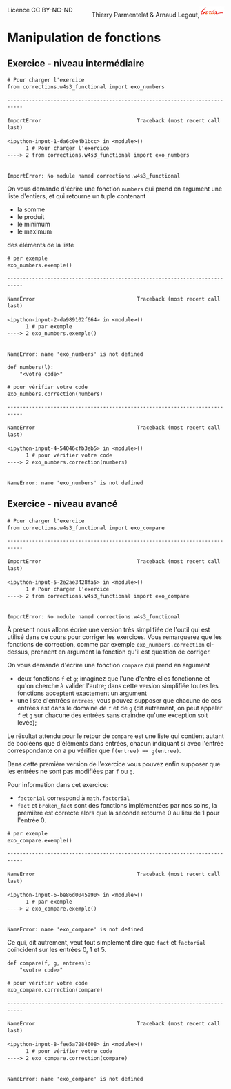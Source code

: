 
<span style="float:left;">Licence CC BY-NC-ND</span><span style="float:right;">Thierry Parmentelat &amp; Arnaud Legout,<img src="../../media/inria-25.png" style="display:inline"></span><br/>

# Manipulation de fonctions

## Exercice - niveau intermédiaire


```
# Pour charger l'exercice
from corrections.w4s3_functional import exo_numbers
```


    ---------------------------------------------------------------------------

    ImportError                               Traceback (most recent call last)

    <ipython-input-1-da6c0e4b1bcc> in <module>()
          1 # Pour charger l'exercice
    ----> 2 from corrections.w4s3_functional import exo_numbers


    ImportError: No module named corrections.w4s3_functional


On vous demande d'écrire une fonction `numbers` qui prend en argument une liste d'entiers, et qui retourne un tuple contenant
 * la somme
 * le produit
 * le minimum
 * le maximum

des éléments de la liste


```
# par exemple
exo_numbers.exemple()
```


    ---------------------------------------------------------------------------

    NameError                                 Traceback (most recent call last)

    <ipython-input-2-da989102f664> in <module>()
          1 # par exemple
    ----> 2 exo_numbers.exemple()


    NameError: name 'exo_numbers' is not defined



```
def numbers(l):
    "<votre_code>"
```


```
# pour vérifier votre code
exo_numbers.correction(numbers)
```


    ---------------------------------------------------------------------------

    NameError                                 Traceback (most recent call last)

    <ipython-input-4-54046cfb3eb5> in <module>()
          1 # pour vérifier votre code
    ----> 2 exo_numbers.correction(numbers)


    NameError: name 'exo_numbers' is not defined


## Exercice - niveau avancé


```
# Pour charger l'exercice
from corrections.w4s3_functional import exo_compare
```


    ---------------------------------------------------------------------------

    ImportError                               Traceback (most recent call last)

    <ipython-input-5-2e2ae3428fa5> in <module>()
          1 # Pour charger l'exercice
    ----> 2 from corrections.w4s3_functional import exo_compare


    ImportError: No module named corrections.w4s3_functional


À présent nous allons écrire une version très simplifiée de l'outil qui est utilisé dans ce cours pour corriger les exercices. Vous remarquerez que les fonctions de correction, comme par exemple `exo_numbers.correction` ci-dessus, prennent en argument la fonction qu'il est question de corriger.

On vous demande d'écrire une fonction `compare` qui prend en argument
 * deux fonctions `f` et `g`; imaginez que l'une d'entre elles fonctionne et qu'on cherche à valider l'autre; dans cette version simplifiée toutes les fonctions acceptent exactement un argument
 * une liste d'entrées `entrees`; vous pouvez supposer que chacune de ces entrées est dans le domaine de `f` et de `g` (dit autrement, on peut appeler `f` et `g` sur chacune des entrées sans craindre qu'une exception soit levée);

Le résultat attendu pour le retour de `compare` est une liste qui contient autant de booléens que d'éléments dans entrées, chacun indiquant si avec l'entrée correspondante on a pu vérifier que `f(entree) == g(entree)`.

Dans cette première version de l'exercice vous pouvez enfin supposer que les entrées ne sont pas modifiées par `f` ou `g`.

Pour information dans cet exercice:
 * `factorial` correspond à `math.factorial`
 * `fact` et `broken_fact` sont des fonctions implémentées par nos soins, la première est correcte alors que la seconde retourne 0 au lieu de 1 pour l'entrée 0.


```
# par exemple
exo_compare.exemple()
```


    ---------------------------------------------------------------------------

    NameError                                 Traceback (most recent call last)

    <ipython-input-6-be86d0045a90> in <module>()
          1 # par exemple
    ----> 2 exo_compare.exemple()


    NameError: name 'exo_compare' is not defined


Ce qui, dit autrement, veut tout simplement dire que `fact` et `factorial` coïncident sur les entrées 0, 1 et 5.


```
def compare(f, g, entrees):
    "<votre code>"
```


```
# pour vérifier votre code
exo_compare.correction(compare)
```


    ---------------------------------------------------------------------------

    NameError                                 Traceback (most recent call last)

    <ipython-input-8-fee5a7284608> in <module>()
          1 # pour vérifier votre code
    ----> 2 exo_compare.correction(compare)


    NameError: name 'exo_compare' is not defined

